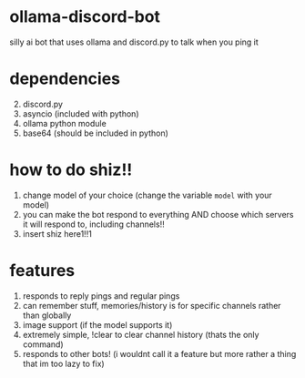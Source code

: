 # ollama-discord-bot
silly ai bot that uses ollama and discord.py to talk when you ping it 

# dependencies
2. discord.py
3. asyncio (included with python)
4. ollama python module
5. base64 (should be included in python)

# how to do shiz!!
1. change model of your choice (change the variable `model` with your model)
2. you can make the bot respond to everything AND choose which servers it will respond to, including channels!!
3. insert shiz here1!!1

# features
1. responds to reply pings and regular pings
2. can remember stuff, memories/history is for specific channels rather than globally
3. image support (if the model supports it)
5. extremely simple, !clear to clear channel history (thats the only command)
6. responds to other bots! (i wouldnt call it a feature but more rather a thing that im too lazy to fix)